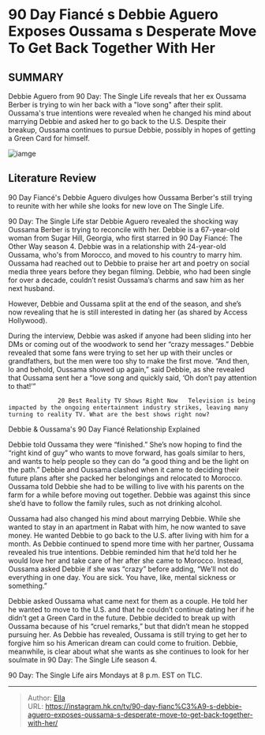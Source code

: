 # 90 Day Fiancé s Debbie Aguero Exposes Oussama s Desperate Move To Get Back Together With Her


## SUMMARY 



  Debbie Aguero from 90 Day: The Single Life reveals that her ex Oussama Berber is trying to win her back with a &#34;love song&#34; after their split.   Oussama&#39;s true intentions were revealed when he changed his mind about marrying Debbie and asked her to go back to the U.S.   Despite their breakup, Oussama continues to pursue Debbie, possibly in hopes of getting a Green Card for himself.  

![iamge](https://static1.srcdn.com/wordpress/wp-content/uploads/2024/01/90-day-fianc-s-debbie-aguero-exposes-oussama-s-desperate-move-to-get-back-together-with-her.jpg)

## Literature Review
90 Day Fiancé&#39;s Debbie Aguero divulges how Oussama Berber&#39;s still trying to reunite with her while she looks for new love on The Single Life.




90 Day: The Single Life star Debbie Aguero revealed the shocking way Oussama Berber is trying to reconcile with her. Debbie is a 67-year-old woman from Sugar Hill, Georgia, who first starred in 90 Day Fiancé: The Other Way season 4. Debbie was in a relationship with 24-year-old Oussama, who&#39;s from Morocco, and moved to his country to marry him. Oussama had reached out to Debbie to praise her art and poetry on social media three years before they began filming. Debbie, who had been single for over a decade, couldn’t resist Oussama’s charms and saw him as her next husband.




However, Debbie and Oussama split at the end of the season, and she’s now revealing that he is still interested in dating her (as shared by Access Hollywood).


 

During the interview, Debbie was asked if anyone had been sliding into her DMs or coming out of the woodwork to send her “crazy messages.” Debbie revealed that some fans were trying to set her up with their uncles or grandfathers, but the men were too shy to make the first move. “And then, lo and behold, Oussama showed up again,” said Debbie, as she revealed that Oussama sent her a “love song and quickly said, ‘Oh don’t pay attention to that!’”

                  20 Best Reality TV Shows Right Now   Television is being impacted by the ongoing entertainment industry strikes, leaving many turning to reality TV. What are the best shows right now?    





 Debbie &amp; Oussama&#39;s 90 Day Fiancé Relationship Explained 
          

Debbie told Oussama they were “finished.” She’s now hoping to find the “right kind of guy” who wants to move forward, has goals similar to hers, and wants to help people so they can do “a good thing and be the light on the path.” Debbie and Oussama clashed when it came to deciding their future plans after she packed her belongings and relocated to Morocco. Oussama told Debbie she had to be willing to live with his parents on the farm for a while before moving out together. Debbie was against this since she’d have to follow the family rules, such as not drinking alcohol.

Oussama had also changed his mind about marrying Debbie. While she wanted to stay in an apartment in Rabat with him, he now wanted to save money. He wanted Debbie to go back to the U.S. after living with him for a month. As Debbie continued to spend more time with her partner, Oussama revealed his true intentions. Debbie reminded him that he’d told her he would love her and take care of her after she came to Morocco. Instead, Oussama asked Debbie if she was “crazy” before adding, “We’ll not do everything in one day. You are sick. You have, like, mental sickness or something.”




Debbie asked Oussama what came next for them as a couple. He told her he wanted to move to the U.S. and that he couldn’t continue dating her if he didn’t get a Green Card in the future. Debbie decided to break up with Oussama because of his “cruel remarks,” but that didn’t mean he stopped pursuing her. As Debbie has revealed, Oussama is still trying to get her to forgive him so his American dream can could come to fruition. Debbie, meanwhile, is clear about what she wants as she continues to look for her soulmate in 90 Day: The Single Life season 4.



90 Day: The Single Life airs Mondays at 8 p.m. EST on TLC.






---

> Author: [Ella](https://instagram.hk.cn/)  
> URL: https://instagram.hk.cn/tv/90-day-fianc%C3%A9-s-debbie-aguero-exposes-oussama-s-desperate-move-to-get-back-together-with-her/  

